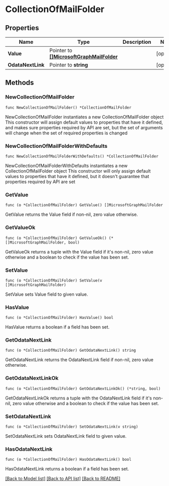# CollectionOfMailFolder

## Properties

Name | Type | Description | Notes
------------ | ------------- | ------------- | -------------
**Value** | Pointer to [**[]MicrosoftGraphMailFolder**](MicrosoftGraphMailFolder.md) |  | [optional] 
**OdataNextLink** | Pointer to **string** |  | [optional] 

## Methods

### NewCollectionOfMailFolder

`func NewCollectionOfMailFolder() *CollectionOfMailFolder`

NewCollectionOfMailFolder instantiates a new CollectionOfMailFolder object
This constructor will assign default values to properties that have it defined,
and makes sure properties required by API are set, but the set of arguments
will change when the set of required properties is changed

### NewCollectionOfMailFolderWithDefaults

`func NewCollectionOfMailFolderWithDefaults() *CollectionOfMailFolder`

NewCollectionOfMailFolderWithDefaults instantiates a new CollectionOfMailFolder object
This constructor will only assign default values to properties that have it defined,
but it doesn't guarantee that properties required by API are set

### GetValue

`func (o *CollectionOfMailFolder) GetValue() []MicrosoftGraphMailFolder`

GetValue returns the Value field if non-nil, zero value otherwise.

### GetValueOk

`func (o *CollectionOfMailFolder) GetValueOk() (*[]MicrosoftGraphMailFolder, bool)`

GetValueOk returns a tuple with the Value field if it's non-nil, zero value otherwise
and a boolean to check if the value has been set.

### SetValue

`func (o *CollectionOfMailFolder) SetValue(v []MicrosoftGraphMailFolder)`

SetValue sets Value field to given value.

### HasValue

`func (o *CollectionOfMailFolder) HasValue() bool`

HasValue returns a boolean if a field has been set.

### GetOdataNextLink

`func (o *CollectionOfMailFolder) GetOdataNextLink() string`

GetOdataNextLink returns the OdataNextLink field if non-nil, zero value otherwise.

### GetOdataNextLinkOk

`func (o *CollectionOfMailFolder) GetOdataNextLinkOk() (*string, bool)`

GetOdataNextLinkOk returns a tuple with the OdataNextLink field if it's non-nil, zero value otherwise
and a boolean to check if the value has been set.

### SetOdataNextLink

`func (o *CollectionOfMailFolder) SetOdataNextLink(v string)`

SetOdataNextLink sets OdataNextLink field to given value.

### HasOdataNextLink

`func (o *CollectionOfMailFolder) HasOdataNextLink() bool`

HasOdataNextLink returns a boolean if a field has been set.


[[Back to Model list]](../README.md#documentation-for-models) [[Back to API list]](../README.md#documentation-for-api-endpoints) [[Back to README]](../README.md)


